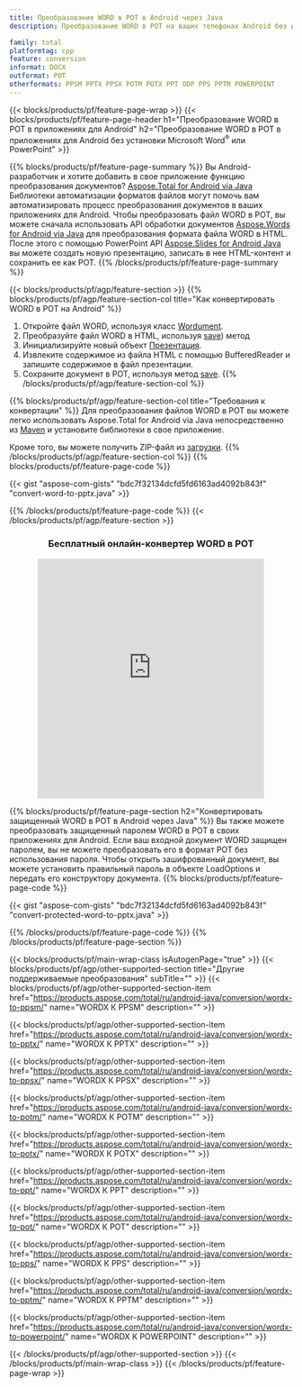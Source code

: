 ```yaml
---
title: Преобразование WORD в POT в Android через Java
description: Преобразование WORD в POT на ваших телефонах Android без использования Microsoft Word of PowerPoint

family: total
platformtag: cpp
feature: conversion
informat: DOCX
outformat: POT
otherformats: PPSM PPTX PPSX POTM POTX PPT ODP PPS PPTM POWERPOINT
---
```

{{< blocks/products/pf/feature-page-wrap >}}
{{< blocks/products/pf/feature-page-header h1="Преобразование WORD в POT в приложениях для Android" h2="Преобразование WORD в POT в приложениях для Android без установки Microsoft Word<sup>&reg;</sup> или PowerPoint" >}}

{{% blocks/products/pf/feature-page-summary %}}
Вы Android-разработчик и хотите добавить в свое приложение функцию преобразования документов? [Aspose.Total for Android via Java](https://products.aspose.com/total/android-java/) Библиотеки автоматизации форматов файлов могут помочь вам автоматизировать процесс преобразования документов в ваших приложениях для Android. Чтобы преобразовать файл WORD в POT, вы можете сначала использовать API обработки документов [Aspose.Words for Android via Java](https://products.aspose.com/words/android-java/) для преобразования формата файла WORD в HTML. После этого с помощью PowerPoint API [Aspose.Slides for Android Java](https://products.aspose.com/slides/android-java/) вы можете создать новую презентацию, записать в нее HTML-контент и сохранить ее как POT. 
{{% /blocks/products/pf/feature-page-summary  %}}

{{< blocks/products/pf/agp/feature-section >}}
{{% blocks/products/pf/agp/feature-section-col title="Как конвертировать WORD в POT на Android" %}}
1. Откройте файл WORD, используя класс [Wordument](https://reference.aspose.com/words/java/com.aspose.words/Wordument).
2. Преобразуйте файл WORD в HTML, используя [save](https://reference.aspose.com/words/java/com.aspose.words/Wordument#save(java.lang.String,com.aspose.words.SaveOptions). )) метод
3. Инициализируйте новый объект [Презентация](https://reference.aspose.com/slides/java/com.aspose.slides/Presentation).
5. Извлеките содержимое из файла HTML с помощью BufferedReader и запишите содержимое в файл презентации.
6. Сохраните документ в POT, используя метод [save](https://reference.aspose.com/slides/java/com.aspose.slides/Presentation#save-java.io.OutputStream-int-).
{{% /blocks/products/pf/agp/feature-section-col %}}

{{% blocks/products/pf/agp/feature-section-col title="Требования к конвертации" %}}
Для преобразования файлов WORD в POT вы можете легко использовать Aspose.Total for Android via Java непосредственно из [Maven](https://releases.aspose.com/total/java/) и установите библиотеки в свое приложение.

Кроме того, вы можете получить ZIP-файл из [загрузки](https://releases.aspose.comtotal/androidjava).
{{% /blocks/products/pf/agp/feature-section-col %}}
{{% blocks/products/pf/feature-page-code %}}

{{< gist "aspose-com-gists" "bdc7f32134dcfd5fd6163ad4092b843f" "convert-word-to-pptx.java" >}}



{{% /blocks/products/pf/feature-page-code %}}
{{< /blocks/products/pf/agp/feature-section >}}
<div class="container-fluid agp-content bg-white aboutfile box-1 vh100 section nopbtm">
<div class=container>
<div class=row>
<div class="demobox tc col-md-12 padding-0" align="center">

<h3>Бесплатный онлайн-конвертер WORD в POT</h3>

<iframe style="border: none; height: 426px;" scrolling="no" src="https://total-conversion-app-65z5r2lp.qa.k8s.dynabic.com/?to=pot&from=docx" id="child-iframe" width="80%"></iframe>

</div></div>
</div></div>

{{% blocks/products/pf/feature-page-section  h2="Конвертировать защищенный WORD в POT в Android через Java" %}}
Вы также можете преобразовать защищенный паролем WORD в POT в своих приложениях для Android. Если ваш входной документ WORD защищен паролем, вы не можете преобразовать его в формат POT без использования пароля. Чтобы открыть зашифрованный документ, вы можете установить правильный пароль в объекте LoadOptions и передать его конструктору документа.
{{% blocks/products/pf/feature-page-code %}}

{{< gist "aspose-com-gists" "bdc7f32134dcfd5fd6163ad4092b843f" "convert-protected-word-to-pptx.java" >}}

{{% /blocks/products/pf/feature-page-code  %}}
{{% /blocks/products/pf/feature-page-section %}}

{{< blocks/products/pf/main-wrap-class isAutogenPage="true" >}}
{{< blocks/products/pf/agp/other-supported-section title="Другие поддерживаемые преобразования" subTitle="" >}}
{{< blocks/products/pf/agp/other-supported-section-item href="https://products.aspose.com/total/ru/android-java/conversion/wordx-to-ppsm/" name="WORDX К PPSM" description="" >}}

{{< blocks/products/pf/agp/other-supported-section-item href="https://products.aspose.com/total/ru/android-java/conversion/wordx-to-pptx/" name="WORDX К PPTX" description="" >}}

{{< blocks/products/pf/agp/other-supported-section-item href="https://products.aspose.com/total/ru/android-java/conversion/wordx-to-ppsx/" name="WORDX К PPSX" description="" >}}

{{< blocks/products/pf/agp/other-supported-section-item href="https://products.aspose.com/total/ru/android-java/conversion/wordx-to-potm/" name="WORDX К POTM" description="" >}}

{{< blocks/products/pf/agp/other-supported-section-item href="https://products.aspose.com/total/ru/android-java/conversion/wordx-to-potx/" name="WORDX К POTX" description="" >}}

{{< blocks/products/pf/agp/other-supported-section-item href="https://products.aspose.com/total/ru/android-java/conversion/wordx-to-ppt/" name="WORDX К PPT" description="" >}}

{{< blocks/products/pf/agp/other-supported-section-item href="https://products.aspose.com/total/ru/android-java/conversion/wordx-to-pot/" name="WORDX К POT" description="" >}}

{{< blocks/products/pf/agp/other-supported-section-item href="https://products.aspose.com/total/ru/android-java/conversion/wordx-to-pps/" name="WORDX К PPS" description="" >}}

{{< blocks/products/pf/agp/other-supported-section-item href="https://products.aspose.com/total/ru/android-java/conversion/wordx-to-pptm/" name="WORDX К PPTM" description="" >}}

{{< blocks/products/pf/agp/other-supported-section-item href="https://products.aspose.com/total/ru/android-java/conversion/wordx-to-powerpoint/" name="WORDX К POWERPOINT" description="" >}}


{{< /blocks/products/pf/agp/other-supported-section >}}
{{< /blocks/products/pf/main-wrap-class >}}
{{< /blocks/products/pf/feature-page-wrap >}}
